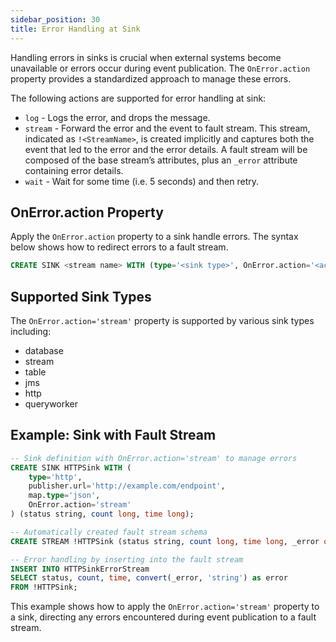 ```yaml
---
sidebar_position: 30
title: Error Handling at Sink
---
```


Handling errors in sinks is crucial when external systems become unavailable or errors occur during event publication. The `OnError.action` property provides a standardized approach to manage these errors.

The following actions are supported for error handling at sink:

- `log` - Logs the error, and drops the message.
- `stream` - Forward the error and the event to fault stream. This stream, indicated as `!<StreamName>`, is created implicitly and captures both the event that led to the error and the error details. A fault stream will be composed of the base stream’s attributes, plus an `_error` attribute containing error details.
- `wait` - Wait for some time (i.e. 5 seconds) and then retry.

## OnError.action Property

Apply the `OnError.action` property to a sink handle errors. The syntax below shows how to redirect errors to a fault stream.

```sql
CREATE SINK <stream name> WITH (type='<sink type>', OnError.action='<action>', <other properties>) (<attribute name> <attribute type>, ...);
```

## Supported Sink Types

The `OnError.action='stream'` property is supported by various sink types including:

- database
- stream
- table
- jms
- http
- queryworker

## Example: Sink with Fault Stream

```sql
-- Sink definition with OnError.action='stream' to manage errors
CREATE SINK HTTPSink WITH (
    type='http', 
    publisher.url='http://example.com/endpoint', 
    map.type='json',
    OnError.action='stream'
) (status string, count long, time long);

-- Automatically created fault stream schema
CREATE STREAM !HTTPSink (status string, count long, time long, _error object);

-- Error handling by inserting into the fault stream
INSERT INTO HTTPSinkErrorStream
SELECT status, count, time, convert(_error, 'string') as error
FROM !HTTPSink;
```

This example shows how to apply the `OnError.action='stream'` property to a sink, directing any errors encountered during event publication to a fault stream.
